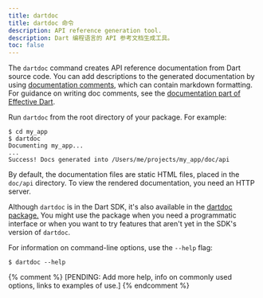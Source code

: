 ```yaml
---
title: dartdoc
title: dartdoc 命令
description: API reference generation tool.
description: Dart 编程语言的 API 参考文档生成工具。
toc: false
---
```


The `dartdoc` command creates API reference documentation
from Dart source code.
You can add descriptions to the generated documentation
by using [documentation comments][],
which can contain markdown formatting.
For guidance on writing doc comments,
see the [documentation part of Effective Dart][effective doc].

Run `dartdoc` from the root directory of your package. For example:

```terminal
$ cd my_app
$ dartdoc
Documenting my_app...
...
Success! Docs generated into /Users/me/projects/my_app/doc/api
```

By default, the documentation files are static HTML files,
placed in the `doc/api` directory.
To view the rendered documentation, you need an HTTP server.

Although `dartdoc` is in the Dart SDK,
it's also available in the [dartdoc package.][]
You might use the package when you need a programmatic interface
or when you want to try features that
aren't yet in the SDK's version of `dartdoc`.

For information on command-line options, use the `--help` flag:

```terminal
$ dartdoc --help
```

[documentation comments]: /guides/language/language-tour#documentation-comments
[effective doc]: /guides/language/effective-dart/documentation
[dartdoc package.]: {{site.pub-pkg}}/dartdoc

{% comment %}
[PENDING: Add more help, info on commonly used options, links to examples of use.]
{% endcomment %}
